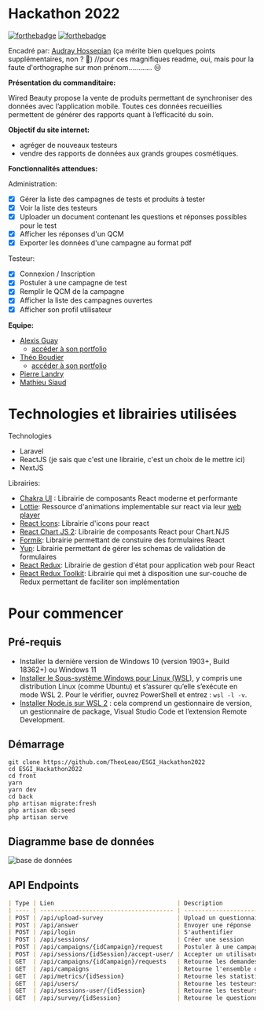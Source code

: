# Hackathon 2022

[![forthebadge](http://forthebadge.com/images/badges/built-with-love.svg)](http://forthebadge.com) [![forthebadge](http://forthebadge.com/images/badges/powered-by-electricity.svg)](http://forthebadge.com)

Encadré par: [Audray Hossepian](https://audreyhossepian.fr/) (ça mérite bien quelques points supplémentaires, non ? 🤔) //pour ces magnifiques readme, oui, mais pour la faute d'orthographe sur mon prénom............ 😒

**Présentation du commanditaire:**

Wired Beauty propose la vente de produits permettant de synchroniser des données avec l’application mobile. Toutes ces données recueillies permettent de générer des rapports quant à l’efficacité du soin.

**Objectif du site internet:**

-   agréger de nouveaux testeurs
-   vendre des rapports de données aux grands groupes cosmétiques.

**Fonctionnalités attendues:**

Administration:

-   [x] Gérer la liste des campagnes de tests et produits à tester
-   [x] Voir la liste des testeurs
-   [x] Uploader un document contenant les questions et réponses possibles pour le test
-   [x] Afficher les réponses d'un QCM
-   [x] Exporter les données d'une campagne au format pdf

Testeur:

-   [x] Connexion / Inscription
-   [x] Postuler à une campagne de test
-   [x] Remplir le QCM de la campagne
-   [x] Afficher la liste des campagnes ouvertes
-   [x] Afficher son profil utilisateur

**Equipe:**

-   [Alexis Guay](https://github.com/ag7-alexis)
    -   [accéder à son portfolio](https://www.alexis-guay.fr/)
-   [Théo Boudier](https://github.com/TheoLeao/)
    -   [accéder à son portfolio](https://www.theoboudier.fr)
-   [Pierre Landry](https://github.com/ag7-alexis)
-   [Mathieu Siaud](https://github.com/mathieusi38)

# Technologies et librairies utilisées

Technologies

-   Laravel
-   ReactJS (je sais que c'est une librairie, c'est un choix de le mettre ici)
-   NextJS

Librairies:

-   [Chakra UI](https://chakra-ui.com/) : Librairie de composants React moderne et performante
-   [Lottie](https://lottiefiles.com/): Ressource d'animations implementable sur react via leur [web player](https://github.com/LottieFiles/lottie-react)
-   [React Icons](https://react-icons.github.io/react-icons/): Librairie d'icons pour react
-   [React Chart JS 2](https://github.com/reactchartjs/react-chartjs-2): Librairie de composants React pour Chart.NJS
-   [Formik](https://formik.org/): Librairie permettant de constuire des formulaires React
-   [Yup](https://github.com/jquense/yup): Librairie permettant de gérer les schemas de validation de formulaires
-   [React Redux](https://react-redux.js.org/): Librairie de gestion d'état pour application web pour React
-   [React Redux Toolkit](https://redux-toolkit.js.org/): Librairie qui met à disposition une sur-couche de Redux permettant de faciliter son implémentation

# Pour commencer

## Pré-requis

-   Installer la dernière version de Windows 10 (version 1903+, Build 18362+) ou Windows 11
-   [Installer le Sous-système Windows pour Linux (WSL)](https://docs.microsoft.com/fr-fr/windows/wsl/install-win10), y compris une distribution Linux (comme Ubuntu) et s’assurer qu’elle s’exécute en mode WSL 2. Pour le vérifier, ouvrez PowerShell et entrez : `wsl -l -v`.
-   [Installer Node.js sur WSL 2](https://docs.microsoft.com/fr-fr/windows/dev-environment/javascript/nodejs-on-wsl) : cela comprend un gestionnaire de version, un gestionnaire de package, Visual Studio Code et l’extension Remote Development.

## Démarrage

```
git clone https://github.com/TheoLeao/ESGI_Hackathon2022
cd ESGI_Hackathon2022
cd front
yarn
yarn dev
cd back
php artisan migrate:fresh
php artisan db:seed
php artisan serve
```

## Diagramme base de données

![base de données](https://cdn.discordapp.com/attachments/892696708604125205/951763609296470026/mcd.png)

## API Endpoints

```markdown
| Type | Lien                                   | Description                             | Parametre                                                |
| ---- | -------------------------------------- | --------------------------------------- | -------------------------------------------------------- | --- |
| POST | /api/upload-survey                     | Upload un questionnaire                 | data[session_id: number, survey: file]                   |
| POST | /api/answer                            | Envoyer une réponse                     | [session_id: number, question_{id}: {response_id}]       |
| POST | /api/login                             | S'authentifier                          | [email: mail, password: string]                          |
| POST | /api/sessions/                         | Créer une session                       | [campaign_id: number, name: string, description: string] |
| POST | /api/campaigns/{idCampaign}/request    | Postuler à une campagne                 | []                                                       |
| POST | /api/sessions/{idSession}/accept-user/ | Accepter un utilisateur                 | [user_id: number]                                        |
| GET  | /api/campaigns/{idCampaign}/requests   | Retourne les demandes d'une campagne    |                                                          |
| GET  | /api/campaigns                         | Retourne l'ensemble des campagnes       |                                                          |
| GET  | /api/metrics/{idSession}               | Retourne les statistiques d'une session |                                                          |
| GET  | /api/users/                            | Retourne les testeurs                   |                                                          |
| GET  | /api/sessions-user/{idSession}         | Retourne les testeurs de la session     |                                                          |
| GET  | /api/survey/{idSession}                | Retourne le questionnaire de la session |                                                          |     |
```
